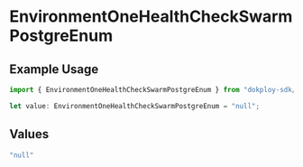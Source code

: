 # EnvironmentOneHealthCheckSwarmPostgreEnum

## Example Usage

```typescript
import { EnvironmentOneHealthCheckSwarmPostgreEnum } from "dokploy-sdk/models/operations";

let value: EnvironmentOneHealthCheckSwarmPostgreEnum = "null";
```

## Values

```typescript
"null"
```